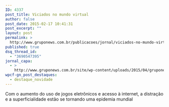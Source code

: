 ```yaml
---
ID: 4337
post_title: Viciados no mundo virtual
author: false
post_date: 2015-02-17 10:41:31
post_excerpt: ""
layout: post
permalink: >
  http://www.gruponews.com.br/publicacoes/jornal/viciados-no-mundo-virtual
published: true
dsq_thread_id:
  - "3690547395"
jornal_capa:
  - >
    http://www.gruponews.com.br/site/wp-content/uploads/2015/04/gruponews-fevereiro-2015-1.jpg
wpcf-gn_post_destaques:
  - destaque_novidade
---
```

Com o aumento do uso de jogos eletrônicos e acesso à internet, a distração e a superficialidade estão se tornando uma epidemia mundial